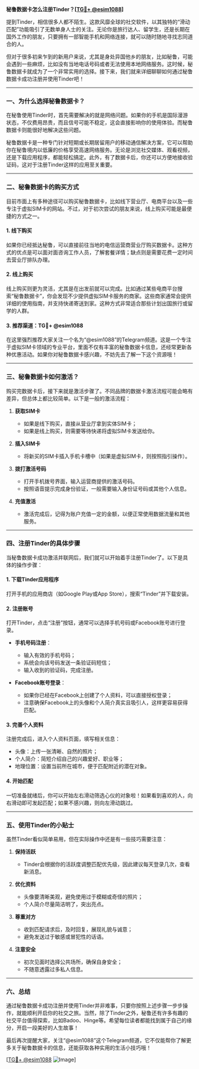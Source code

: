**秘鲁数据卡怎么注册Tinder？[[TG💪+ @esim1088](https://t.me/s/esim1088)]**

提到Tinder，相信很多人都不陌生。这款风靡全球的社交软件，以其独特的“滑动匹配”功能吸引了无数单身人士的关注。无论你是旅行达人、留学生，还是长期在国外工作的朋友，只要拥有一部智能手机和网络连接，就可以随时随地寻找志同道合的人。

但对于很多初来乍到的新用户来说，尤其是身处异国他乡的朋友，比如秘鲁，可能会遇到一些麻烦，比如没有当地电话号码或者无法使用本地网络服务。这时候，秘鲁数据卡就成为了一个非常实用的选择。接下来，我们就来详细聊聊如何通过秘鲁数据卡成功注册并使用Tinder吧！

---

### 一、为什么选择秘鲁数据卡？

在秘鲁使用Tinder时，首先需要解决的就是网络问题。如果你的手机是国际漫游状态，不仅费用昂贵，而且信号可能不稳定，这会直接影响你的使用体验。而秘鲁数据卡则能很好地解决这些问题。

秘鲁数据卡是一种专门针对短期或长期居留用户的移动通信解决方案，它可以帮助你在秘鲁境内以低廉的价格享受高速网络服务。无论是浏览社交媒体、观看视频，还是下载应用程序，都能轻松搞定。此外，有了数据卡后，你还可以方便地接收验证码，这对于注册Tinder这样的应用至关重要。

---

### 二、秘鲁数据卡的购买方式

目前市面上有多种途径可以购买秘鲁数据卡，比如线下营业厅、电商平台以及一些专注于虚拟SIM卡的网站。不过，对于初次尝试的朋友来说，线上购买可能是最便捷的方式之一。

#### 1. **线下购买**
如果你已经抵达秘鲁，可以直接前往当地的电信运营商营业厅购买数据卡。这种方式的优点是可以面对面咨询工作人员，了解套餐详情；缺点则是需要花费一定时间去营业厅排队办理。

#### 2. **线上购买**
线上购买则更为灵活，尤其是在出发前就可以完成。比如通过某些电商平台搜索“秘鲁数据卡”，你会发现不少提供虚拟SIM卡服务的商家。这些商家通常会提供详细的使用指南，并支持快递寄送到家。这种方式非常适合那些计划出国旅行或留学的人群。

#### 3. **推荐渠道：TG💪+ @esim1088**
在这里强烈推荐大家关注一个名为“@esim1088”的Telegram频道。这是一个专注于虚拟SIM卡领域的专业平台，里面不仅有丰富的秘鲁数据卡信息，还经常更新各种优惠活动。如果你对秘鲁数据卡感兴趣，不妨先去了解一下这个资源哦！

---

### 三、秘鲁数据卡如何激活？

购买完数据卡后，接下来就是激活步骤了。不同品牌的数据卡激活流程可能会略有差异，但总体上都比较简单。以下是一般的激活流程：

1. **获取SIM卡**
   - 如果是线下购买，直接从营业厅拿到实体SIM卡；
   - 如果是线上购买，则需要等待快递将虚拟SIM卡发送给你。

2. **插入SIM卡**
   - 将新买的SIM卡插入手机卡槽中（如果是虚拟SIM卡，则按照指引操作）。

3. **拨打激活号码**
   - 打开手机拨号界面，输入运营商提供的激活号码。
   - 按照语音提示完成身份验证，一般需要输入身份证号码或其他个人信息。

4. **充值激活**
   - 激活完成后，记得为账户充值一定的金额，以便正常使用数据流量和其他服务。

---

### 四、注册Tinder的具体步骤

当秘鲁数据卡成功激活并联网后，我们就可以开始着手注册Tinder了。以下是具体的操作步骤：

#### 1. 下载Tinder应用程序
打开手机的应用商店（如Google Play或App Store），搜索“Tinder”并下载安装。

#### 2. 注册账号
打开Tinder，点击“注册”按钮，通常可以选择手机号码或Facebook账号进行登录。

- **手机号码注册**：
  - 输入有效的手机号码；
  - 系统会向该号码发送一条验证码短信；
  - 输入收到的验证码，完成注册。

- **Facebook账号登录**：
  - 如果你已经在Facebook上创建了个人资料，可以直接授权登录；
  - 注意确保Facebook上的头像和个人简介真实且吸引人，这样更容易获得匹配。

#### 3. 完善个人资料
注册完成后，进入个人资料页面，填写相关信息：
- 头像：上传一张清晰、自然的照片；
- 个人简介：简短介绍自己的兴趣爱好、职业等；
- 地理位置：设置当前所在城市，便于匹配附近的潜在对象。

#### 4. 开始匹配
一切准备就绪后，你可以开始左右滑动筛选心仪的对象啦！如果看到喜欢的人，向右滑动即可发起匹配；如果不感兴趣，则向左滑动跳过。

---

### 五、使用Tinder的小贴士

虽然Tinder看似简单易用，但在实际操作中还是有一些技巧需要注意：

1. **保持活跃**
   - Tinder会根据你的活跃度调整匹配优先级，因此建议每天登录几次，查看新消息。

2. **优化资料**
   - 头像要清晰美观，避免使用过于模糊或奇怪的照片；
   - 个人简介尽量简洁明了，突出亮点。

3. **尊重对方**
   - 收到匹配请求后，及时回复，展现礼貌与诚意；
   - 避免发送过于敏感或冒犯性的话语。

4. **注意安全**
   - 初次见面时选择公共场所，确保自身安全；
   - 不随意透露过多私人信息。

---

### 六、总结

通过秘鲁数据卡成功注册并使用Tinder并非难事，只要你按照上述步骤一步步操作，就能顺利开启你的社交之旅。当然，除了Tinder之外，秘鲁还有许多有趣的社交平台值得探索，比如Badoo、Hinge等。希望每位读者都能找到属于自己的缘分，开启一段美好的人生故事！

最后再次提醒大家，关注“@esim1088”这个Telegram频道，它不仅能帮你了解更多关于秘鲁数据卡的信息，还能获取各种实用的生活小技巧哦！

[[TG💪+ @esim1088](https://t.me/s/esim1088) ![Image](https://i.postimg.cc/4NQfJmqS/Snipaste-2025-05-13-00-14-12.png)]